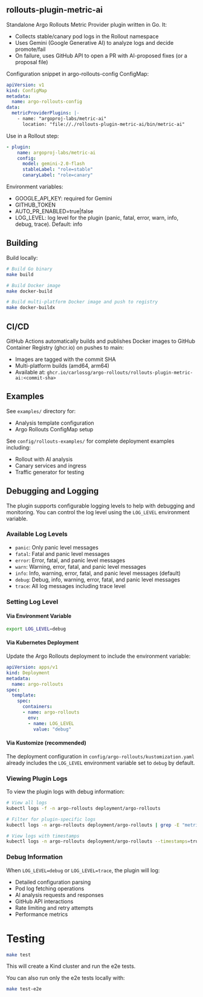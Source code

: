 ## rollouts-plugin-metric-ai

Standalone Argo Rollouts Metric Provider plugin written in Go. It:
- Collects stable/canary pod logs in the Rollout namespace
- Uses Gemini (Google Generative AI) to analyze logs and decide promote/fail
- On failure, uses GitHub API to open a PR with AI-proposed fixes (or a proposal file)

Configuration snippet in argo-rollouts-config ConfigMap:

```yaml
apiVersion: v1
kind: ConfigMap
metadata:
  name: argo-rollouts-config
data:
  metricProviderPlugins: |-
    - name: "argoproj-labs/metric-ai"
      location: "file://./rollouts-plugin-metric-ai/bin/metric-ai"
```

Use in a Rollout step:

```yaml
- plugin:
    name: argoproj-labs/metric-ai
    config:
      model: gemini-2.0-flash
      stableLabel: "role=stable"
      canaryLabel: "role=canary"
```

Environment variables:
- GOOGLE_API_KEY: required for Gemini
- GITHUB_TOKEN
- AUTO_PR_ENABLED=true|false
- LOG_LEVEL: log level for the plugin (panic, fatal, error, warn, info, debug, trace). Default: info

## Building

Build locally:

```bash
# Build Go binary
make build

# Build Docker image
make docker-build

# Build multi-platform Docker image and push to registry
make docker-buildx
```

## CI/CD

GitHub Actions automatically builds and publishes Docker images to GitHub Container Registry (ghcr.io) on pushes to main:
- Images are tagged with the commit SHA
- Multi-platform builds (amd64, arm64)
- Available at: `ghcr.io/carlossg/argo-rollouts/rollouts-plugin-metric-ai:<commit-sha>`

## Examples

See `examples/` directory for:
- Analysis template configuration
- Argo Rollouts ConfigMap setup

See `config/rollouts-examples/` for complete deployment examples including:
- Rollout with AI analysis
- Canary services and ingress
- Traffic generator for testing

## Debugging and Logging

The plugin supports configurable logging levels to help with debugging and monitoring. You can control the log level using the `LOG_LEVEL` environment variable.

### Available Log Levels

- `panic`: Only panic level messages
- `fatal`: Fatal and panic level messages  
- `error`: Error, fatal, and panic level messages
- `warn`: Warning, error, fatal, and panic level messages
- `info`: Info, warning, error, fatal, and panic level messages (default)
- `debug`: Debug, info, warning, error, fatal, and panic level messages
- `trace`: All log messages including trace level

### Setting Log Level

#### Via Environment Variable
```bash
export LOG_LEVEL=debug
```

#### Via Kubernetes Deployment
Update the Argo Rollouts deployment to include the environment variable:

```yaml
apiVersion: apps/v1
kind: Deployment
metadata:
  name: argo-rollouts
spec:
  template:
    spec:
      containers:
      - name: argo-rollouts
        env:
        - name: LOG_LEVEL
          value: "debug"
```

#### Via Kustomize (recommended)
The deployment configuration in `config/argo-rollouts/kustomization.yaml` already includes the `LOG_LEVEL` environment variable set to `debug` by default.

### Viewing Plugin Logs

To view the plugin logs with debug information:

```bash
# View all logs
kubectl logs -f -n argo-rollouts deployment/argo-rollouts

# Filter for plugin-specific logs
kubectl logs -n argo-rollouts deployment/argo-rollouts | grep -E "metric-ai|AI metric|plugin"

# View logs with timestamps
kubectl logs -n argo-rollouts deployment/argo-rollouts --timestamps=true
```

### Debug Information

When `LOG_LEVEL=debug` or `LOG_LEVEL=trace`, the plugin will log:
- Detailed configuration parsing
- Pod log fetching operations
- AI analysis requests and responses
- GitHub API interactions
- Rate limiting and retry attempts
- Performance metrics

# Testing

```bash
make test
```

This will create a Kind cluster and run the e2e tests.

You can also run only the e2e tests locally with:

```bash
make test-e2e
```
